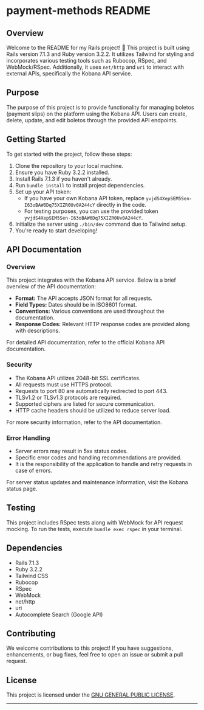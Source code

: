 # payment-methods README

## Overview

Welcome to the README for my Rails project! 🚀 This project is built using Rails version 7.1.3 and Ruby version 3.2.2. It utilizes Tailwind for styling and incorporates various testing tools such as Rubocop, RSpec, and WebMock/RSpec. Additionally, it uses `net/http` and `uri` to interact with external APIs, specifically the Kobana API service.

## Purpose

The purpose of this project is to provide functionality for managing boletos (payment slips) on the platform using the Kobana API. Users can create, delete, update, and edit boletos through the provided API endpoints.

## Getting Started

To get started with the project, follow these steps:

1. Clone the repository to your local machine.
2. Ensure you have Ruby 3.2.2 installed.
3. Install Rails 7.1.3 if you haven't already.
4. Run `bundle install` to install project dependencies.
5. Set up your API token:
   - If you have your own Kobana API token, replace `yvjdS4XepSEM5Sen-I63oBAW6Dq75XIZR0Uv0A244cY` directly in the code.
   - For testing purposes, you can use the provided token `yvjdS4XepSEM5Sen-I63oBAW6Dq75XIZR0Uv0A244cY`.
6. Initialize the server using `./bin/dev` command due to Tailwind setup.
7. You're ready to start developing!

## API Documentation

### Overview

This project integrates with the Kobana API service. Below is a brief overview of the API documentation:

- **Format:** The API accepts JSON format for all requests.
- **Field Types:** Dates should be in ISO8601 format.
- **Conventions:** Various conventions are used throughout the documentation.
- **Response Codes:** Relevant HTTP response codes are provided along with descriptions.

For detailed API documentation, refer to the official Kobana API documentation.

### Security

- The Kobana API utilizes 2048-bit SSL certificates.
- All requests must use HTTPS protocol.
- Requests to port 80 are automatically redirected to port 443.
- TLSv1.2 or TLSv1.3 protocols are required.
- Supported ciphers are listed for secure communication.
- HTTP cache headers should be utilized to reduce server load.

For more security information, refer to the API documentation.

### Error Handling

- Server errors may result in 5xx status codes.
- Specific error codes and handling recommendations are provided.
- It is the responsibility of the application to handle and retry requests in case of errors.

For server status updates and maintenance information, visit the Kobana status page.

## Testing

This project includes RSpec tests along with WebMock for API request mocking. To run the tests, execute `bundle exec rspec` in your terminal.

## Dependencies

- Rails 7.1.3
- Ruby 3.2.2
- Tailwind CSS
- Rubocop
- RSpec
- WebMock
- net/http
- uri
- Autocomplete Search (Google API)

## Contributing

We welcome contributions to this project! If you have suggestions, enhancements, or bug fixes, feel free to open an issue or submit a pull request.

## License

This project is licensed under the [GNU GENERAL PUBLIC LICENSE](LICENSE).

---
